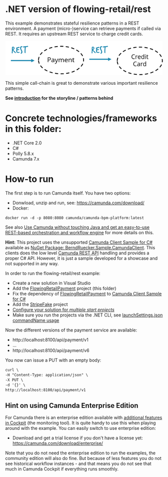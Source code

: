 # .NET version of flowing-retail/rest

This example demonstrates stateful resilience patterns in a REST environment. A payment (micro-)service can retrieve payments if called via REST. It requires an upstream REST service to charge credit cards.

![REST callstack](../../../docs/resilience-patterns/situation.png)

This simple call-chain is great to demonstrate various important resilience patterns.

**See [introduction](../../) for the storyline / patterns behind**

# Concrete technologies/frameworks in this folder:

* .NET Core 2.0
* C#
* Polly 5.8.x
* Camunda 7.x

# How-to run

The first step is to run Camunda itself. You have two options:

* Donwload, unzip and run, see: https://camunda.com/download/
* Docker: 
```
docker run -d -p 8080:8080 camunda/camunda-bpm-platform:latest
```
See also [Use Camunda without touching Java and get an easy-to-use REST-based orchestration and workflow engine](https://blog.bernd-ruecker.com/use-camunda-without-touching-java-and-get-an-easy-to-use-rest-based-orchestration-and-workflow-7bdf25ac198e) for more details on this.

**Hint:** This project uses the unsupported [Camunda Client Sample for C#](https://github.com/berndruecker/camunda-dot-net-showcase/tree/master/CamundaClient) available as [NuGet Package: BerndRuecker.Sample.CamundaClient](https://www.nuget.org/packages/BerndRuecker.Sample.CamundaClient/0.0.1). This clients does the low level [Camunda REST API](https://docs.camunda.org/manual/latest/reference/rest/) handling and provides a proper C# API. However, it is just a sample developed for a showcase and not supported in any way.

In order to run the flowing-retail/rest example:
* Create a new solution in Visual Studio
* Add the [FlowingRetailPayment](FlowingRetailPayment.csproj) project (this folder)
* Fix the dependency of [FlowingRetailPayment](FlowingRetailPayment.csproj) to [Camunda Client Sample for C#](https://github.com/berndruecker/camunda-dot-net-showcase/tree/master/CamundaClient)
* Add the [StripeFake](../stripe-fake/StripeFake.csproj) project 
* [Configure your solution for *multiple start projects*](https://msdn.microsoft.com/en-us/library/ms165413.aspx)
* Make sure you run the projects via the .NET CLI, see [launchSettings.json commandName usage](https://stackoverflow.com/questions/44645775/launchsettings-json-commandname-usage)

Now the different versions of the payment service are available:

* http://localhost:8100/api/payment/v1
* ...
* http://localhost:8100/api/payment/v6

You now can issue a PUT with an empty body:

```
curl \
-H "Content-Type: application/json" \
-X PUT \
-d '{}' \
http://localhost:8100/api/payment/v1
```


## Hint on using Camunda Enterprise Edition

For Camunda there is an enterprise edition available with [additional features in Cockpit](https://camunda.com/products/cockpit/#/features) (the monitoring tool). It is quite handy to use this when playing around with the example. You can easily switch to use enterprise edition:

* Download and get a trial license if you don't have a license yet: https://camunda.com/download/enterprise/

Note that you do not need the enterprise edition to run the examples, the community edition will also do fine. But because of less features you do not see historical workflow instances - and that means you do not see that much in Camunda Cockpit if everything runs smoothly.
